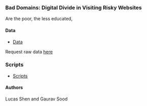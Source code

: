### Bad Domains: Digital Divide in Visiting Risky Websites

Are the poor, the less educated, 

#### Data

* [Data](data/)

Request raw data [here](https://dataverse.harvard.edu/dataset.xhtml?persistentId=doi:10.7910/DVN/VIV4TS) 

### Scripts

* [Scripts](scripts/)

#### Authors

Lucas Shen and Gaurav Sood
